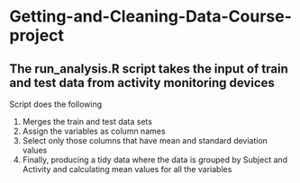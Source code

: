 # Getting-and-Cleaning-Data-Course-project

## The run_analysis.R script takes the input of train and test data from activity monitoring devices
   Script does the following
   1. Merges the train and test data sets
   2. Assign the variables as column names
   3. Select only those columns that have mean and standard deviation values
   4. Finally, producing a tidy data where the data is grouped by Subject and Activity and calculating mean values for all the variables
